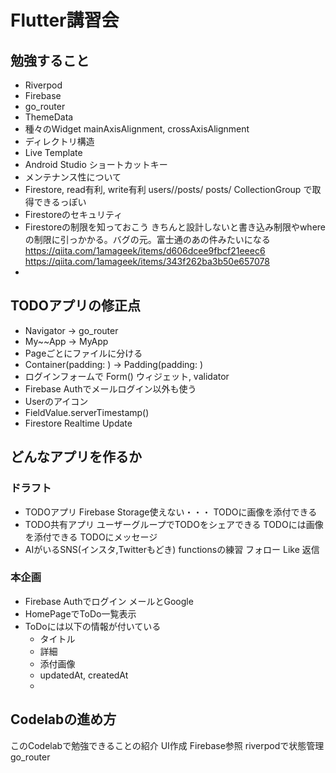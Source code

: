 # Flutter講習会

## 勉強すること
* Riverpod
* Firebase
* go_router
* ThemeData
* 種々のWidget
  mainAxisAlignment, crossAxisAlignment
* ディレクトリ構造
* Live Template
* Android Studio ショートカットキー
* メンテナンス性について
* Firestore, read有利, write有利
  users/<user>/posts/<post>
  posts/<post>
  CollectionGroup で取得できるっぽい
* Firestoreのセキュリティ
* Firestoreの制限を知っておこう
  きちんと設計しないと書き込み制限やwhereの制限に引っかかる。バグの元。富士通のあの件みたいになる
  https://qiita.com/1amageek/items/d606dcee9fbcf21eeec6
  https://qiita.com/1amageek/items/343f262ba3b50e657078
* 

## TODOアプリの修正点
* Navigator -> go_router
* My~~App -> MyApp
* Pageごとにファイルに分ける
* Container(padding: ) -> Padding(padding: )
* ログインフォームで Form() ウィジェット, validator
* Firebase Authでメールログイン以外も使う
* Userのアイコン
* FieldValue.serverTimestamp()
* Firestore Realtime Update

## どんなアプリを作るか
### ドラフト
* TODOアプリ
  Firebase Storage使えない・・・
  TODOに画像を添付できる
* TODO共有アプリ
  ユーザーグループでTODOをシェアできる
  TODOには画像を添付できる
  TODOにメッセージ
* AIがいるSNS(インスタ,Twitterもどき)
  functionsの練習
  フォロー
  Like
  返信

### 本企画
* Firebase Authでログイン
  メールとGoogle
* HomePageでToDo一覧表示
* ToDoには以下の情報が付いている
  - タイトル
  - 詳細
  - 添付画像
  - updatedAt, createdAt
  - 

## Codelabの進め方
このCodelabで勉強できることの紹介
UI作成
Firebase参照
riverpodで状態管理
go_router